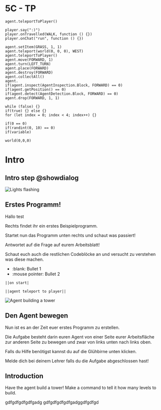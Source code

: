 # 5C - TP
<!-- block combinations that will show up by default in their workspace -->
```template
agent.teleportToPlayer()
```

<!-- blocks you want available to players, based on js code -->
```blocks
player.say(":)")
player.onTravelled(WALK, function () {})
player.onChat("run", function () {})

agent.setItem(GRASS, 1, 1)
agent.teleport(world(0, 0, 0), WEST)
agent.teleportToPlayer()
agent.move(FORWARD, 1)
agent.turn(LEFT_TURN)
agent.place(FORWARD)
agent.destroy(FORWARD)
agent.collectAll()
agent.
if(agent.inspect(AgentInspection.Block, FORWARD) == 0)
if(agent.getPosition() == 0)
if(agent.detect(AgentDetection.Block, FORWARD) == 0)
agent.drop(FORWARD, 1, 1)

while (false) {}
if(true) {} else {}
for (let index = 0; index < 4; index++) {}

if(0 == 0)
if(randint(0, 10) == 0)
if(variable)

world(0,0,0)

```

# Intro

## Intro step @showdialog

![Lights flashing](/static/giphy.gif)

## Erstes  Programm!

Hallo test

Rechts findet ihr ein erstes Beispielprogramm.

Startet nun das Programm unten rechts und schaut was passiert!

Antwortet auf die Frage auf eurem Arbeitsblatt!

Schaut euch auch die restlichen Codeblöcke an und versucht zu verstehen was diese machen.


  - :blank: Bullet 1
  - :mouse pointer: Bullet 2

``||on start|``

``||agent teleport to player||``

![Agent building a tower](/static/giphy.gif)

## Den Agent bewegen

Nun ist es an der Zeit euer erstes Programm zu erstellen.

Die Aufgabe besteht darin euren Agent von einer Seite eurer 
Arbeitsfläche zur anderen Seite zu bewegen und zwar von links unten nach links oben.

Falls du Hilfe benötigst kannst du auf die Glühbirne unten klicken.

Melde dich bei deinem Lehrer falls du die Aufgabe abgeschlossen hast!

## Introduction 

Have the agent build a tower! Make a command to tell it how many levels to build.

gdfgdfgdfgdfgadg
gdfgdfgdfgdfgadggdfgdfgd



